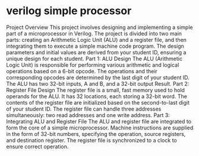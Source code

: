 # verilog simple processor
 Project Overview This project involves designing and implementing a simple part of a microprocessor in Verilog. The project is divided into two main parts: creating an Arithmetic Logic Unit (ALU) and a register file, and then integrating them to execute a simple machine code program. The design parameters and initial values are derived from your student ID, ensuring a unique design for each student.  Part 1: ALU Design The ALU (Arithmetic Logic Unit) is responsible for performing various arithmetic and logical operations based on a 6-bit opcode. The operations and their corresponding opcodes are determined by the last digit of your student ID. The ALU has two 32-bit inputs, A and B, and a 32-bit output Result.  Part 2: Register File Design The register file is a small, fast memory used to hold operands for the ALU. It has 32 locations, each storing a 32-bit word. The contents of the register file are initialized based on the second-to-last digit of your student ID. The register file can handle three addresses simultaneously: two read addresses and one write address.  Part 3: Integrating ALU and Register File The ALU and register file are integrated to form the core of a simple microprocessor. Machine instructions are supplied in the form of 32-bit numbers, specifying the operation, source registers, and destination register. The register file is synchronized to a clock to ensure correct operation.
